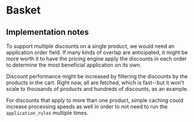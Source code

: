 # Basket

## Implementation notes

To support multiple discounts on a single product, we would need an application order field. If
many kinds of overlap are anticipated, it might be more worth it to have the pricing engine apply the discounts
in each order to determine the most beneficial application on its own.

Discount performance might be increased by filtering the discounts by the products in the cart. Right now,
all are fetched, which is fast--but it won't scale to thousands of products and hundreds of discounts, as an example.

For discounts that apply to more than one product, simple caching could increase processing speeds as well in order to
not need to run the `application_rules` multiple times.
